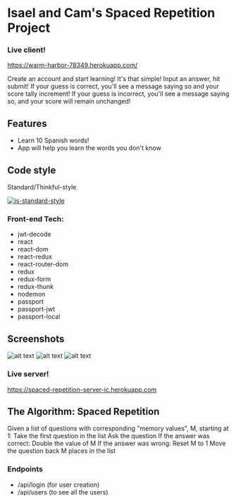 # Isael and Cam's Spaced Repetition Project

### Live client!
https://warm-harbor-78349.herokuapp.com/

Create an account and start learning! It's that simple! Input an answer, hit submit!
If your guess is correct, you'll see a message saying so and your score tally increment!
If your guess is incorrect, you'll see a message saying so, and your score will remain unchanged!

## Features
- Learn 10 Spanish words!
- App will help you learn the words you don't know

## Code style
Standard/Thinkful-style

[![js-standard-style](https://img.shields.io/badge/code%20style-standard-brightgreen.svg?style=flat)](https://github.com/feross/standard)

### Front-end Tech:
- jwt-decode
- react
- react-dom
- react-redux
- react-router-dom
- redux
- redux-form
- redux-thunk
- nodemon
- passport
- passport-jwt
- passport-local

## Screenshots
![alt text](https://gdurl.com/uVvJ)
![alt text](https://gdurl.com/HUegP)
![alt text](https://gdurl.com/5tlQ)

### Live server!
https://spaced-repetition-server-ic.herokuapp.com 

## The Algorithm: Spaced Repetition
Given a list of questions with corresponding "memory values", M, starting at 1:
Take the first question in the list
Ask the question
If the answer was correct:
  Double the value of M
If the answer was wrong:
  Reset M to 1
Move the question back M places in the list

### Endpoints
- /api/login (for user creation)
- /api/users (to see all the users)

